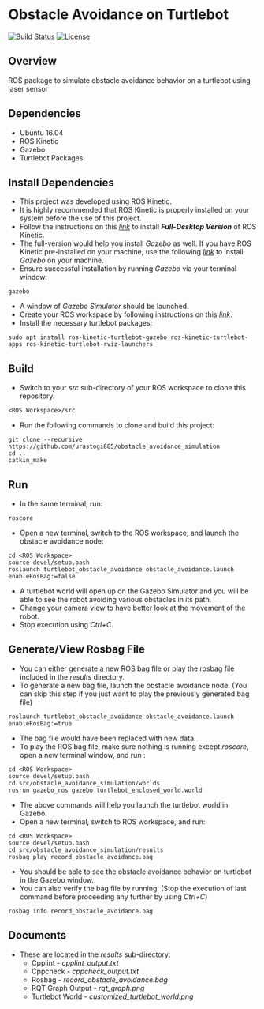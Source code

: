 # Obstacle Avoidance on Turtlebot
[![Build Status](https://travis-ci.org/urastogi885/obstacle_avoidance_simulation.svg?branch=master)](https://travis-ci.org/urastogi885/obstacle_avoidance_simulation)
[![License](https://img.shields.io/badge/License-MIT-blue.svg)](https://github.com/urastogi885/obstacle_avoidance_simulation/blob/master/LICENSE)

## Overview

ROS package to simulate obstacle avoidance behavior on a turtlebot using laser sensor

## Dependencies

- Ubuntu 16.04
- ROS Kinetic
- Gazebo
- Turtlebot Packages

## Install Dependencies

- This project was developed using ROS Kinetic.
- It is highly recommended that ROS Kinetic is properly installed on your system before the use of this project.
- Follow the instructions on this [*link*](http://wiki.ros.org/kinetic/Installation/Ubuntu) to install ***Full-Desktop 
  Version*** of ROS Kinetic.
- The full-version would help you install *Gazebo* as well. If you have ROS Kinetic pre-installed on your machine, use
  the following [*link*](http://gazebosim.org/tutorials?tut=install_ubuntu&cat=install) to install *Gazebo* on your
  machine.
- Ensure successful installation by running *Gazebo* via your terminal window:
```shell script
gazebo
```
- A window of *Gazebo Simulator* should be launched.
- Create your ROS workspace by following instructions on this [*link*](http://wiki.ros.org/catkin/Tutorials/create_a_workspace).
- Install the necessary turtlebot packages:
```shell script
sudo apt install ros-kinetic-turtlebot-gazebo ros-kinetic-turtlebot-apps ros-kinetic-turtlebot-rviz-launchers
```

## Build

- Switch to your *src* sub-directory of your ROS workspace to clone this repository.
```shell script
<ROS Workspace>/src
```
- Run the following commands to clone and build this project:
```shell script
git clone --recursive https://github.com/urastogi885/obstacle_avoidance_simulation
cd ..
catkin_make
```

## Run

- In the same terminal, run:
```shell script
roscore
```
- Open a new terminal, switch to the ROS workspace, and launch the obstacle avoidance node:
```shell script
cd <ROS Workspace>
source devel/setup.bash
roslaunch turtlebot_obstacle_avoidance obstacle_avoidance.launch enableRosBag:=false
```
- A turtlebot world will open up on the Gazebo Simulator and you will be able to see the robot avoiding various
  obstacles in its path.
- Change your camera view to have better look at the movement of the robot.
- Stop execution using *Ctrl+C*.

## Generate/View Rosbag File

- You can either generate a new ROS bag file or play the rosbag file included in the *results* directory.
- To generate a new bag file, launch the obstacle avoidance node. (You can skip this step if you just want to play the
  previously generated bag file)
```shell script
roslaunch turtlebot_obstacle_avoidance obstacle_avoidance.launch enableRosBag:=true
```
- The bag file would have been replaced with new data.
- To play the ROS bag file, make sure nothing is running except *roscore*, open a new terminal window, and run :
```shell script
cd <ROS Workspace>
source devel/setup.bash
cd src/obstacle_avoidance_simulation/worlds
rosrun gazebo_ros gazebo turtlebot_enclosed_world.world
```
- The above commands will help you launch the turtlebot world in Gazebo.
- Open a new terminal, switch to ROS workspace, and run:
```shell script
cd <ROS Workspace>
source devel/setup.bash
cd src/obstacle_avoidance_simulation/results
rosbag play record_obstacle_avoidance.bag
```
- You should be able to see the obstacle avoidance behavior on turtlebot in the Gazebo window.
- You can also verify the bag file by running: (Stop the execution of last command before proceeding any further by
using *Ctrl+C*)
```shell script
rosbag info record_obstacle_avoidance.bag
``` 

## Documents

- These are located in the *results* sub-directory:
    - Cpplint - *cpplint_output.txt*
    - Cppcheck - *cppcheck_output.txt*
    - Rosbag - *record_obstacle_avoidance.bag*
    - RQT Graph Output - *rqt_graph.png*
    - Turtlebot World - *customized_turtlebot_world.png*
